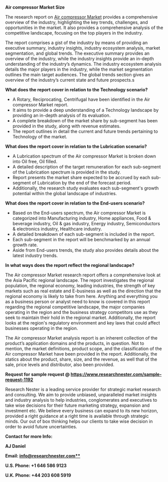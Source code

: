 ﻿**Air compressor Market Size**

The research report on [Air compressor Market](https://www.researchnester.com/reports/air-compressor-market/1192) provides a comprehensive overview of the industry, highlighting the key trends, challenges, and opportunities in the market. It also provides a comprehensive analysis of the competitive landscape, focusing on the top players in the industry.

The report comprises a gist of the industry by means of providing an executive summary, industry insights, industry ecosystem analysis, market segmentation, and global trends. The executive summary provides an overview of the industry, while the industry insights provide an in-depth understanding of the industry’s dynamics. The industry ecosystem analysis details the major players in the industry, while the market segmentation outlines the main target audiences. The global trends section gives an overview of the industry’s current state and future prospects.s

**What does the report cover in relation to the Technology scenario?**

- A Rotary, Reciprocating, Centrifugal have been identified in the Air compressor Market report.
- It aims to provide a deep understanding of a Technology landscape by providing an in-depth analysis of its evaluation. 
- A complete breakdown of the market share by sub-segment has been provided in the study, along with revenue estimates.
- The report outlines in detail the current and future trends pertaining to Technology of the market.

**What does the report cover in relation to the Lubrication scenario?**

- A Lubrication spectrum of the Air compressor Market is broken down into Oil free, Oil filled.
- A detailed description of the target remuneration for each sub-segment of the Lubrication spectrum is provided in the study.
- Report presents the market share expected to be accrued by each sub-segment of Lubrication by the end of the forecast period.
- Additionally, the research study evaluates each sub-segment's growth potential within the global landscape of industries.

**What does the report cover in relation to the End-users scenario?**

- Based on the End-users spectrum, the Air compressor Market is categorized into Manufacturing industry, Home appliances, Food & beverage industry, Oil & gas industry, Energy industry, Semiconductors & electronics industry, Healthcare industry.
- A detailed breakdown of each sub-segment is included in the report.
- Each sub-segment in the report will be benchmarked by an annual growth rate.
- Aside from End-users trends, the study also provides details about the latest industry trends.


**In what ways does the report reflect the regional landscape?**

The Air compressor Market research report offers a comprehensive look at the Asia Pacific regional landscape. The report investigates the regional population, the regional economy, leading industries, the strength of key markets such as real estate and E-business as well as the direction that the regional economy is likely to take from here. Anything and everything you as a business person or analyst need to know is covered in this report regarding the regional competitive landscape, the major companies operating in the region and the business strategy competitors use as they seek to maintain their hold in the regional market. Additionally, the report looks at the region's regulatory environment and key laws that could affect businesses operating in the region.

The Air compressor Market analysis report is an inherent collection of the product’s application domains and the products, in question. Not to mention, the market definitions, product scope, and the classification of the Air compressor Market have been provided in the report. Additionally, the statics about the product, share, size, and the revenue, as well that of the sale, price levels and distributor, also been provided.

**Request for sample request @ <https://www.researchnester.com/sample-request-1192>** 

Research Nester is a leading service provider for strategic market research and consulting. We aim to provide unbiased, unparalleled market insights and industry analysis to help industries, conglomerates and executives to take wise decisions for their future marketing strategy, expansion and investment etc. We believe every business can expand to its new horizon, provided a right guidance at a right time is available through strategic minds. Our out of box thinking helps our clients to take wise decision in order to avoid future uncertainties.

**Contact for more Info:**

**AJ Daniel**

**Email: [info@researchnester.com**](mailto:info@researchnester.com)**

**U.S. Phone: +1 646 586 9123** 

**U.K. Phone: +44 203 608 5919**
